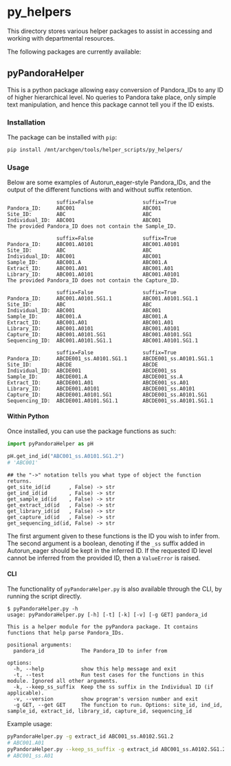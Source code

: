 # py_helpers

This directory stores various helper packages to assist in accessing and working with departmental resources.

The following packages are currently available:

## pyPandoraHelper

This is a python package allowing easy conversion of Pandora_IDs to any ID of higher hierarchical level.
No queries to Pandora take place, only simple text manipulation, and hence this package cannot tell you if the ID exists.

### Installation

The package can be installed with `pip`:

```bash
pip install /mnt/archgen/tools/helper_scripts/py_helpers/
```

### Usage

Below are some examples of Autorun_eager-style Pandora_IDs, and the output of the different functions with and without suffix retention.

```
               	suffix=False             	suffix=True              
Pandora_ID:    	ABC001                   	ABC001                   
Site_ID:       	ABC                      	ABC                      
Individual_ID: 	ABC001                   	ABC001                   
The provided Pandora_ID does not contain the Sample_ID.

               	suffix=False             	suffix=True              
Pandora_ID:    	ABC001.A0101             	ABC001.A0101             
Site_ID:       	ABC                      	ABC                      
Individual_ID: 	ABC001                   	ABC001                   
Sample_ID:     	ABC001.A                 	ABC001.A                 
Extract_ID:    	ABC001.A01               	ABC001.A01               
Library_ID:    	ABC001.A0101             	ABC001.A0101             
The provided Pandora_ID does not contain the Capture_ID.

               	suffix=False             	suffix=True              
Pandora_ID:    	ABC001.A0101.SG1.1       	ABC001.A0101.SG1.1       
Site_ID:       	ABC                      	ABC                      
Individual_ID: 	ABC001                   	ABC001                   
Sample_ID:     	ABC001.A                 	ABC001.A                 
Extract_ID:    	ABC001.A01               	ABC001.A01               
Library_ID:    	ABC001.A0101             	ABC001.A0101             
Capture_ID:    	ABC001.A0101.SG1         	ABC001.A0101.SG1         
Sequencing_ID: 	ABC001.A0101.SG1.1       	ABC001.A0101.SG1.1       

               	suffix=False             	suffix=True              
Pandora_ID:    	ABCDE001_ss.A0101.SG1.1  	ABCDE001_ss.A0101.SG1.1  
Site_ID:       	ABCDE                    	ABCDE                    
Individual_ID: 	ABCDE001                 	ABCDE001_ss              
Sample_ID:     	ABCDE001.A               	ABCDE001_ss.A            
Extract_ID:    	ABCDE001.A01             	ABCDE001_ss.A01          
Library_ID:    	ABCDE001.A0101           	ABCDE001_ss.A0101        
Capture_ID:    	ABCDE001.A0101.SG1       	ABCDE001_ss.A0101.SG1    
Sequencing_ID: 	ABCDE001.A0101.SG1.1     	ABCDE001_ss.A0101.SG1.1  
```

#### Within Python

Once installed, you can use the package functions as such:
```python
import pyPandoraHelper as pH

pH.get_ind_id("ABC001_ss.A0101.SG1.2")
# 'ABC001'
```

```
## the "->" notation tells you what type of object the function returns.
get_site_id(id      , False) -> str
get_ind_id(id       , False) -> str
get_sample_id(id    , False) -> str
get_extract_id(id   , False) -> str
get_library_id(id   , False) -> str
get_capture_id(id   , False) -> str
get_sequencing_id(id, False) -> str
```
The first argument given to these functions is the ID you wish to infer from.
The second argument is a boolean, denoting if the `_ss` suffix added in Autorun_eager should be kept in the inferred ID.
If the requested ID level cannot be inferred from the provided ID, then a `ValueError` is raised.

#### CLI

The functionality of `pyPandoraHelper.py` is also available through the CLI, by running the script directly.

```
$ pyPandoraHelper.py -h
usage: pyPandoraHelper.py [-h] [-t] [-k] [-v] [-g GET] pandora_id

This is a helper module for the pyPandora package. It contains functions that help parse Pandora_IDs.

positional arguments:
  pandora_id            The Pandora_ID to infer from

options:
  -h, --help            show this help message and exit
  -t, --test            Run test cases for the functions in this module. Ignored all other arguments.
  -k, --keep_ss_suffix  Keep the ss suffix in the Individual ID (if applicable).
  -v, --version         show program's version number and exit
  -g GET, --get GET     The function to run. Options: site_id, ind_id, sample_id, extract_id, library_id, capture_id, sequencing_id
```

Example usage:
```bash
pyPandoraHelper.py -g extract_id ABC001_ss.A0102.SG1.2
# ABC001.A01
pyPandoraHelper.py --keep_ss_suffix -g extract_id ABC001_ss.A0102.SG1.2
# ABC001_ss.A01
```
